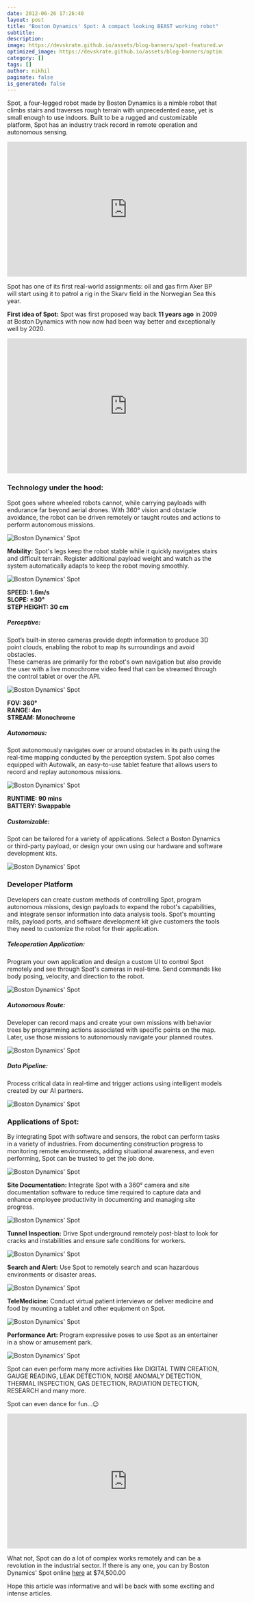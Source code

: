```yaml
---
date: 2012-06-26 17:26:40
layout: post
title: "Boston Dynamics' Spot: A compact looking BEAST working robot"
subtitle:
description:
image: https://devskrate.github.io/assets/blog-banners/spot-featured.webp
optimized_image: https://devskrate.github.io/assets/blog-banners/optimized/spot-featured.webp
category: []
tags: []
author: nikhil
paginate: false
is_generated: false
---
```


Spot, a four-legged robot made by Boston Dynamics is a nimble robot that climbs stairs and traverses rough terrain with unprecedented ease, yet is small enough to use indoors. Built to be a rugged and customizable platform, Spot has an industry track record in remote operation and autonomous sensing.

<iframe width="560" height="315" src="https://www.youtube.com/embed/wlkCQXHEgjA" frameborder="0" allow="accelerometer; autoplay; encrypted-media; gyroscope; picture-in-picture" allowfullscreen></iframe>

Spot has one of its first real-world assignments: oil and gas firm Aker BP will start using it to patrol a rig in the Skarv field in the Norwegian Sea this year.

**First idea of Spot:** Spot was first proposed way back **11 years ago** in 2009 at Boston Dynamics with now now had been way better and exceptionally well by 2020.

<iframe width="560" height="315" src="https://www.youtube.com/embed/cNZPRsrwumQ?start=35" frameborder="0" allow="accelerometer; autoplay; encrypted-media; gyroscope; picture-in-picture" allowfullscreen></iframe>

### Technology under the hood:

Spot goes where wheeled robots cannot, while carrying payloads with endurance far beyond aerial drones. With 360° vision and obstacle avoidance, the robot can be driven remotely or taught routes and actions to perform autonomous missions.

<img src="https://devskrate.github.io/assets/images/spot/spot-payloads-mobile.webp" alt="Boston Dynamics' Spot" title="Boston Dynamics' Spot"/>

**Mobility:** Spot's legs keep the robot stable while it quickly navigates stairs and difficult terrain. Register additional payload weight and watch as the system automatically adapts to keep the robot moving smoothly.

<img src="https://devskrate.github.io/assets/images/spot/spot-legs.webp" alt="Boston Dynamics' Spot" title="Boston Dynamics' Spot"/>

**SPEED: 1.6m/s**  
**SLOPE: ±30°**  
**STEP HEIGHT: 30 cm**

##### Perceptive:

Spot’s built-in stereo cameras provide depth information to produce 3D point clouds, enabling the robot to map its surroundings and avoid obstacles.  
These cameras are primarily for the robot's own navigation but also provide the user with a live monochrome video feed that can be streamed through the control tablet or over the API.

<img src="https://devskrate.github.io/assets/images/spot/spot-back1.webp" alt="Boston Dynamics' Spot" title="Boston Dynamics' Spot"/>

**FOV: 360°**  
**RANGE: 4m**  
**STREAM: Monochrome**

##### Autonomous:

Spot autonomously navigates over or around obstacles in its path using the real-time mapping conducted by the perception system. Spot also comes equipped with Autowalk, an easy-to-use tablet feature that allows users to record and replay autonomous missions.

<img src="https://devskrate.github.io/assets/images/spot/spot-autowalk.webp" alt="Boston Dynamics' Spot" title="Boston Dynamics' Spot"/>

**RUNTIME: 90 mins**  
**BATTERY: Swappable**

##### Customizable:

Spot can be tailored for a variety of applications. Select a Boston Dynamics or third-party payload, or design your own using our hardware and software development kits.

<img src="https://devskrate.github.io/assets/images/spot/spot-arm-2.webp" alt="Boston Dynamics' Spot" title="Boston Dynamics' Spot"/>

### Developer Platform

Developers can create custom methods of controlling Spot, program autonomous missions, design payloads to expand the robot's capabilities, and integrate sensor information into data analysis tools. Spot's mounting rails, payload ports, and software development kit give customers the tools they need to customize the robot for their application.

##### Teleoperation Application:

Program your own application and design a custom UI to control Spot remotely and see through Spot's cameras in real-time. Send commands like body posing, velocity, and direction to the robot.

<img src="https://devskrate.github.io/assets/images/spot/spot-map_0.webp" alt="Boston Dynamics' Spot" title="Boston Dynamics' Spot"/>

##### Autonomous Route:

Developer can record maps and create your own missions with behavior trees by programming actions associated with specific points on the map. Later, use those missions to autonomously navigate your planned routes.

<img src="https://devskrate.github.io/assets/images/spot/spot-hb_0.webp" alt="Boston Dynamics' Spot" title="Boston Dynamics' Spot"/>

##### Data Pipeline:

Process critical data in real-time and trigger actions using intelligent models created by our AI partners.

<img src="https://devskrate.github.io/assets/images/spot/spot-vinsa.webp" alt="Boston Dynamics' Spot" title="Boston Dynamics' Spot"/>

### Applications of Spot:

By integrating Spot with software and sensors, the robot can perform tasks in a variety of industries. From documenting construction progress to monitoring remote environments, adding situational awareness, and even performing, Spot can be trusted to get the job done.

<img src="https://devskrate.github.io/assets/images/spot/spot-jpl.webp" alt="Boston Dynamics' Spot" title="Boston Dynamics' Spot"/>

**Site Documentation:** Integrate Spot with a 360° camera and site documentation software to reduce time required to capture data and enhance employee productivity in documenting and managing site progress.

<img src="https://devskrate.github.io/assets/images/spot/spot-pomerleau_0.webp" alt="Boston Dynamics' Spot" title="Boston Dynamics' Spot"/>

**Tunnel Inspection:** Drive Spot underground remotely post-blast to look for cracks and instabilities and ensure safe conditions for workers.

<img src="https://devskrate.github.io/assets/images/spot/spot-mining_0.webp" alt="Boston Dynamics' Spot" title="Boston Dynamics' Spot"/>

**Search and Alert:** Use Spot to remotely search and scan hazardous environments or disaster areas.

<img src="https://devskrate.github.io/assets/images/spot/spot-public-safety_1.webp" alt="Boston Dynamics' Spot" title="Boston Dynamics' Spot"/>

**TeleMedicine:** Conduct virtual patient interviews or deliver medicine and food by mounting a tablet and other equipment on Spot.

<img src="https://devskrate.github.io/assets/images/spot/spot-telemedicine.webp" alt="Boston Dynamics' Spot" title="Boston Dynamics' Spot"/>

**Performance Art:** Program expressive poses to use Spot as an entertainer in a show or amusement park.

<img src="https://devskrate.github.io/assets/images/spot/spot-cds.webp" alt="Boston Dynamics' Spot" title="Boston Dynamics' Spot"/>

Spot can even perform many more activities like DIGITAL TWIN CREATION, GAUGE READING, LEAK DETECTION, NOISE ANOMALY DETECTION, THERMAL INSPECTION, GAS DETECTION, RADIATION DETECTION, RESEARCH and many more.

Spot can even dance for fun...😉

<iframe width="560" height="315" src="https://www.youtube.com/embed/kHBcVlqpvZ8" frameborder="0" allow="accelerometer; autoplay; encrypted-media; gyroscope; picture-in-picture" allowfullscreen></iframe>

What not, Spot can do a lot of complex works remotely and can be a revolution in the industrial sector. If there is any one, you can by Boston Dynamics' Spot online [here](https://shop.bostondynamics.com/spot?cclcl=en_US&pid=aDl6g000000XdpZCAS) at \$74,500.00

Hope this article was informative and will be back with some exciting and intense articles.
